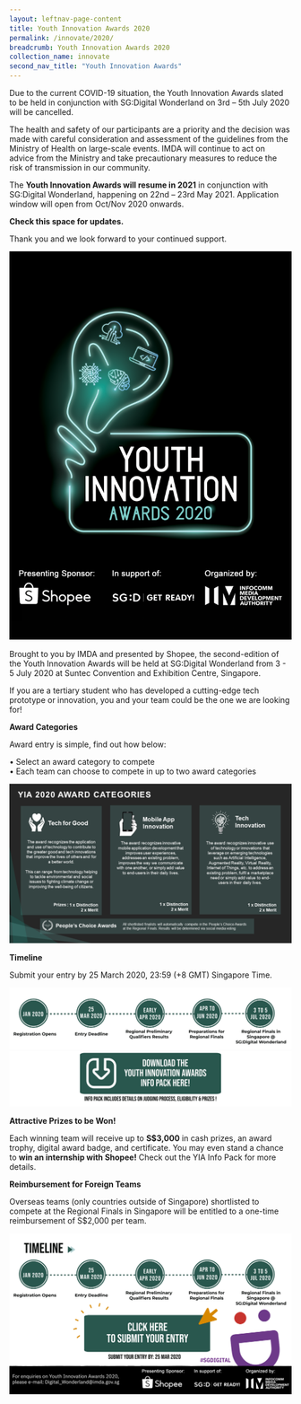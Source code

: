 ```yaml
---
layout: leftnav-page-content
title: Youth Innovation Awards 2020
permalink: /innovate/2020/
breadcrumb: Youth Innovation Awards 2020
collection_name: innovate
second_nav_title: "Youth Innovation Awards"
---
```


Due to the current COVID-19 situation, the Youth Innovation Awards slated to be held in conjunction with SG:Digital Wonderland on 3rd – 5th July 2020 will be cancelled.
 
The health and safety of our participants are a priority and the decision was made with careful consideration and assessment of the guidelines from the Ministry of Health on large-scale events. IMDA will continue to act on advice from the Ministry and take precautionary measures to reduce the risk of transmission in our community.
 
The **Youth Innovation Awards will resume in 2021** in conjunction with SG:Digital Wonderland, happening on 22nd – 23rd May 2021. Application window will open from Oct/Nov 2020 onwards.

**Check this space for updates.**
 
Thank you and we look forward to your continued support.

![1](/images/innovate/yia/YIA2020Logo.png)

Brought to you by IMDA and presented by Shopee, the second-edition of the Youth Innovation Awards will be held at SG:Digital Wonderland from 3 - 5 July 2020 at Suntec Convention and Exhibition Centre, Singapore.

If you are a tertiary student who has developed a cutting-edge tech prototype or innovation, you and your team could be the one we are looking for! 

**Award Categories**

Award entry is simple, find out how below:

•	Select an award category to compete<br>
•	Each team can choose to compete in up to two award categories 

![1](/images/innovate/yia/AwardCategories.png)<br>

**Timeline**

Submit your entry by 25 March 2020, 23:59 (+8 GMT) Singapore Time.

![1](/images/innovate/yia/YIA2020Timeline.png)
<a href="/images/innovate/yia/awardinfopack.pdf" download="AwardInfoPack">![1](/images/innovate/yia/DownloadInfoPack.png)</a>

**Attractive Prizes to be Won!**

Each winning team will receive up to **S$3,000** in cash prizes, an award trophy, digital award badge, and certificate. You may even stand a chance to **win an internship with Shopee!** Check out the YIA Info Pack for more details.

**Reimbursement for Foreign Teams**

Overseas teams (only countries outside of Singapore) shortlisted to compete at the Regional Finals in Singapore will be entitled to a one-time reimbursement of S$2,000 per team. 

<a href="https://go.gov.sg/YIA2020-Submit" rel="Submit" target="_blank">![1](/images/innovate/yia/SubmitEntry.png)</a>
